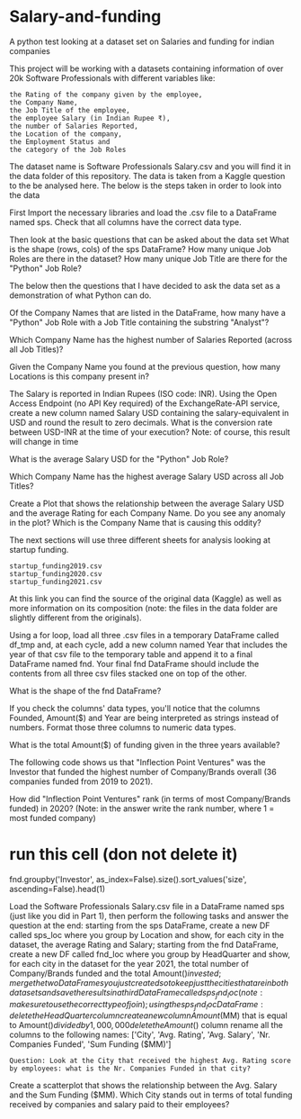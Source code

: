 # Salary-and-funding
A python test looking at a dataset set on Salaries and funding for indian companies

This project will be working with a datasets containing information of over 20k Software Professionals with different variables like:

    the Rating of the company given by the employee,
    the Company Name,
    the Job Title of the employee,
    the employee Salary (in Indian Rupee ₹),
    the number of Salaries Reported,
    the Location of the company,
    the Employment Status and
    the category of the Job Roles

The dataset name is Software Professionals Salary.csv and you will find it in the data folder of this repository. The data is taken from a Kaggle question to the be analysed here. The below is the steps taken in order to look into the data


First Import the necessary libraries and load the .csv file to a DataFrame named sps. Check that all columns have the correct data type.

Then look at the basic questions that can be asked about the data set
    What is the shape (rows, cols) of the sps DataFrame?
    How many unique Job Roles are there in the dataset?
    How many unique Job Title are there for the "Python" Job Role?

The below then the questions that I have decided to ask the data set as a demonstration of what Python can do.

Of the Company Names that are listed in the DataFrame, how many have a "Python" Job Role with a Job Title containing the substring "Analyst"?


Which Company Name has the highest number of Salaries Reported (across all Job Titles)?


Given the Company Name you found at the previous question, how many Locations is this company present in?


The Salary is reported in Indian Rupees (ISO code: INR). Using the Open Access Endpoint (no API Key required) of the ExchangeRate-API service, create a new column named Salary USD containing the salary-equivalent in USD and round the result to zero decimals. What is the conversion rate between USD-INR at the time of your execution? Note: of course, this result will change in time


What is the average Salary USD for the "Python" Job Role?


Which Company Name has the highest average Salary USD across all Job Titles?


Create a Plot that shows the relationship between the average Salary USD and the average Rating for each Company Name. Do you see any anomaly in the plot? Which is the Company Name that is causing this oddity?



The next sections will use three different sheets for analysis looking at startup funding.

    startup_funding2019.csv
    startup_funding2020.csv
    startup_funding2021.csv

At this link you can find the source of the original data (Kaggle) as well as more information on its composition (note: the files in the data folder are slightly different from the originals).

Using a for loop, load all three .csv files in a temporary DataFrame called df_tmp and, at each cycle, add a new column named Year that includes the year of that csv file to the temporary table and append it to a final DataFrame named fnd. Your final fnd DataFrame should include the contents from all three csv files stacked one on top of the other.

What is the shape of the fnd DataFrame?


If you check the columns' data types, you'll notice that the columns Founded, Amount($) and Year are being interpreted as strings instead of numbers. Format those three columns to numeric data types.

What is the total Amount($) of funding given in the three years available?


The following code shows us that "Inflection Point Ventures" was the Investor that funded the highest number of Company/Brands overall (36 companies funded from 2019 to 2021).

How did "Inflection Point Ventures" rank (in terms of most Company/Brands funded) in 2020? (Note: in the answer write the rank number, where 1 = most funded company)

# run this cell (don not delete it)
fnd.groupby('Investor', as_index=False).size().sort_values('size', ascending=False).head(1)


Load the Software Professionals Salary.csv file in a DataFrame named sps (just like you did in Part 1), then perform the following tasks and answer the question at the end:
        starting from the sps DataFrame, create a new DF called sps_loc where you group by Location and show, for each city in the dataset, the average Rating and Salary;
        starting from the fnd DataFrame, create a new DF called fnd_loc where you group by HeadQuarter and show, for each city in the dataset for the year 2021, the total number of Company/Brands funded and the total Amount($) invested;
        merge the two DataFrames you just created so to keep just the cities that are in both datasets and save the results in a third DataFrame called sps_fnd_loc (note: make sure to use the correct type of join);
        using the sps_fnd_loc DataFrame:
            delete the HeadQuarter column
            create a new column Amount($MM) that is equal to Amount($) divided by 1,000,000
            delete the Amount($) column
            rename all the columns to the following names: ['City', 'Avg. Rating', 'Avg. Salary', 'Nr. Companies Funded', 'Sum Funding ($MM)']

    Question: Look at the City that received the highest Avg. Rating score by employees: what is the Nr. Companies Funded in that city?


Create a scatterplot that shows the relationship between the Avg. Salary and the Sum Funding ($MM). Which City stands out in terms of total funding received by companies and salary paid to their employees?
